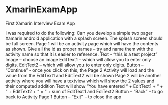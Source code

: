 # XmarinExamApp
First Xamarin Interview Exam App

I was required to do the following:
Can you develop a simple two pager Xamarin android application with a splash screen.
The splash screen should be full screen.
Page 1 will be an activity page which will have the contents as shown. Give all the id as proper names – try and name them with the activity name so that it is easier to reference.
Text - “this is a test project”
Image – choose an image
EditText1 – which will allow you to enter only digits.
EditText2 – which will allow you to enter only digits.
Button – “Continue” - once you click on this, the Page 2 Activity will load and the value from the EditText1 and EditText2 will be shown
Page 2 will be another activity where you will have a textview which will show the 2 values and their computed addition
Text will show “You have entered “ + EditText1 + “ + “ + EditText2 + “ = “ + sum of EditText1 and EdiText2
Button – “Back” – to go back to Activity Page 1
Button – “Exit” – to close the app
